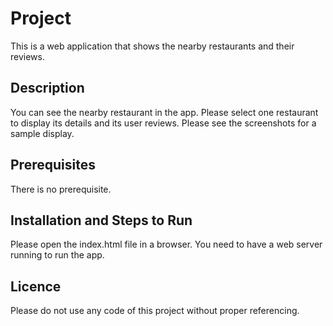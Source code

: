 # Project
This is a web application that shows the nearby restaurants and their reviews. 

## Description
You can see the nearby restaurant in the app. Please select one restaurant to display its details and its user reviews.
Please see the screenshots for a sample display.

## Prerequisites
There is no prerequisite.

## Installation and Steps to Run
Please open the index.html file in a browser.
You need to have a web server running to run the app.

## Licence
Please do not use any code of this project without proper referencing.